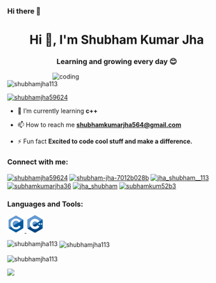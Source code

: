 ### Hi there 👋

<!--
**shubhamjha113/shubhamjha113** is a ✨ _special_ ✨ repository because its `README.md` (this file) appears on your GitHub profile.

Here are some ideas to get you started:

- 🔭 I’m currently working on ...
- 🌱 I’m currently learning ...
- 👯 I’m looking to collaborate on ...
- 🤔 I’m looking for help with ...
- 💬 Ask me about ...
- 📫 How to reach me: ...
- 😄 Pronouns: ...
- ⚡ Fun fact: ...
-->
<h1 align="center">Hi 👋, I'm Shubham Kumar Jha</h1>
<h3 align="center">Learning and growing every day 😊</h3>

<img align="right" alt="coding" width="400" src="[![image](https://github.com/shubhamjha113/shubhamjha113/assets/144116862/ee128b1b-9d63-4d0b-921d-0d673364fdd2)](https://user-images.githubusercontent.com/55389276/140866485-8fb1c876-9a8f-4d6a-98dc-08c4981eaf70.gif)
">
<p align="left"> <img src="https://komarev.com/ghpvc/?username=shubhamjha113&label=Profile%20views&color=0e75b6&style=flat" alt="shubhamjha113" /> </p>

<p align="left"> <a href="https://twitter.com/shubhamjha59624" target="blank"><img src="https://img.shields.io/twitter/follow/shubhamjha59624?logo=twitter&style=for-the-badge" alt="shubhamjha59624" /></a> </p>

- 🌱 I’m currently learning **c++**

- 📫 How to reach me **shubhamkumarjha564@gmail.com**

- ⚡ Fun fact **Excited to code cool stuff and make a difference.**

<h3 align="left">Connect with me:</h3>
<p align="left">
<a href="https://twitter.com/shubhamjha59624" target="blank"><img align="center" src="https://raw.githubusercontent.com/rahuldkjain/github-profile-readme-generator/master/src/images/icons/Social/twitter.svg" alt="shubhamjha59624" height="30" width="40" /></a>
<a href="https://linkedin.com/in/shubham-jha-7012b028b" target="blank"><img align="center" src="https://raw.githubusercontent.com/rahuldkjain/github-profile-readme-generator/master/src/images/icons/Social/linked-in-alt.svg" alt="shubham-jha-7012b028b" height="30" width="40" /></a>
<a href="https://instagram.com/jha_shubham__113" target="blank"><img align="center" src="https://raw.githubusercontent.com/rahuldkjain/github-profile-readme-generator/master/src/images/icons/Social/instagram.svg" alt="jha_shubham__113" height="30" width="40" /></a>
<a href="https://www.hackerrank.com/subhamkumarjha36" target="blank"><img align="center" src="https://raw.githubusercontent.com/rahuldkjain/github-profile-readme-generator/master/src/images/icons/Social/hackerrank.svg" alt="subhamkumarjha36" height="30" width="40" /></a>
<a href="https://www.leetcode.com/jha_shubham" target="blank"><img align="center" src="https://raw.githubusercontent.com/rahuldkjain/github-profile-readme-generator/master/src/images/icons/Social/leet-code.svg" alt="jha_shubham" height="30" width="40" /></a>
<a href="https://auth.geeksforgeeks.org/user/subhamkum52b3" target="blank"><img align="center" src="https://raw.githubusercontent.com/rahuldkjain/github-profile-readme-generator/master/src/images/icons/Social/geeks-for-geeks.svg" alt="subhamkum52b3" height="30" width="40" /></a>
</p>

<h3 align="left">Languages and Tools:</h3>
<p align="left"> <a href="https://www.cprogramming.com/" target="_blank" rel="noreferrer"> <img src="https://raw.githubusercontent.com/devicons/devicon/master/icons/c/c-original.svg" alt="c" width="40" height="40"/> </a> <a href="https://www.w3schools.com/cpp/" target="_blank" rel="noreferrer"> <img src="https://raw.githubusercontent.com/devicons/devicon/master/icons/cplusplus/cplusplus-original.svg" alt="cplusplus" width="40" height="40"/> </a> </p>

<p><img align="left" src="https://github-readme-stats.vercel.app/api/top-langs?username=shubhamjha113&show_icons=true&locale=en&layout=compact" alt="shubhamjha113" /></p>

<p>&nbsp;<img align="center" src="https://github-readme-stats.vercel.app/api?username=shubhamjha113&show_icons=true&locale=en" alt="shubhamjha113" /></p>

<p><img align="center" src="https://github-readme-streak-stats.herokuapp.com/?user=shubhamjha113&" alt="shubhamjha113" /></p>



![](https://leetcard.jacoblin.cool/jha_shubham?ext=heatmap)
